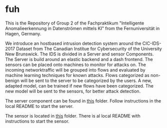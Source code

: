 # fuh 
This is the Repository of Group 2 of the Fachpraktikum "Intelligente Anomalieerkennung in Datenströmen mittels KI" from the Fernuniversität in Hagen, Germany.

We introduce an hostbased intrusion detection system around the CIC-IDS-2017 Dataset from The Canadian Institue for Cybersecurity of the University New Brunswick. The IDS is divided in a Server and sensor Components. The Server is build around an elastic backend and a dash frontend. The sensors can be placed onto machines to monitor for attacks on. 
The incoming networktraffic will be grouped into flows and evaluated by machine learning techniques for known attacks. Flows categorized as non-benign will be sent to the server to be categorized by the users. A new, adapted model, can be trained if new flows have been categorized. The new model will be sent to the sensors, for better attack detection.

The server component can be found in [this](dockerized-dash-elastic-server) folder. Follow instructions in the local README to start the server. 

The sensor is located in [this](sensor) folder. There is al local README with instructions to start the sensor. 
